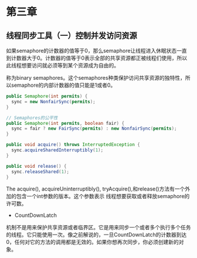 # 第三章

## 线程同步工具（一）控制并发访问资源

如果semaphore的计数器的值等于0，那么semaphore让线程进入休眠状态一直到计数器大于0。计数器的值等于0表示全部的共享资源都正被线程们使用，所以此线程想要访问就必须等到某个资源成为自由的。

称为binary semaphores。这个semaphores种类保护访问共享资源的独特性，所以semaphore的内部计数器的值只能是1或者0。

```java
public Semaphore(int permits) {
  sync = new NonfairSync(permits);
}

// Semaphores的公平性
public Semaphore(int permits, boolean fair) {
  sync = fair ? new FairSync(permits) : new NonfairSync(permits);
}

public void acquire() throws InterruptedException {
  sync.acquireSharedInterruptibly(1);
}

public void release() {
  sync.releaseShared(1);
}
```

The acquire(), acquireUninterruptibly(), tryAcquire(),和release()方法有一个外加的包含一个int参数的版本。这个参数表示 线程想要获取或者释放semaphore的许可数。

* CountDownLatch 

​		机制不是用来保护共享资源或者临界区。它是用来同步一个或者多个执行多个任务的线程。它只能使用一次。像之前解说的，一旦CountDownLatch的计数器到达0，任何对它的方法的调用都是无效的。如果你想再次同步，你必须创建新的对象。